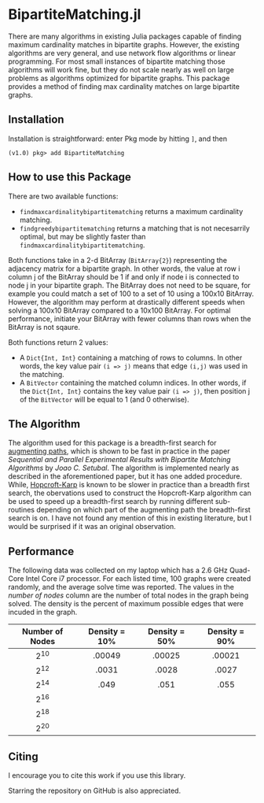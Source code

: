 # BipartiteMatching.jl
There are many algorithms in existing Julia packages capable of finding maximum cardinality matches in bipartite graphs. However, the existing algorithms are very general, and use network flow algorithms or linear programming. For most small instances of bipartite matching those algorithms will work fine, but they do not scale nearly as well on large problems as algorithms optimized for bipartite graphs. This package provides a method of finding max cardinality matches on large bipartite graphs. 

## Installation
Installation is straightforward: enter Pkg mode by hitting `]`, and then
```julia-repl
(v1.0) pkg> add BipartiteMatching
```

## How to use this Package
There are two available functions:
  * ```findmaxcardinalitybipartitematching``` returns a maximum cardinality matching.
  * ```findgreedybipartitematching``` returns a matching that is not necesarrily optimal, but may be slightly faster than ```findmaxcardinalitybipartitematching```.
 
Both functions take in a 2-d BitArray (```BitArray{2}```) representing the adjacency matrix for a bipartite graph. In other words, the value at row i column j of the BitArray should be 1 if and only if node i is connected to node j in your bipartite graph. The BitArray does not need to be square, for example you could match a set of 100 to a set of 10 using a 100x10 BitArray. However, the algorithm may perform at drastically different speeds when solving a 100x10 BitArray compared to a 10x100 BitArray. For optimal performance, initiate your BitArray with fewer columns than rows when the BitArray is not sqaure.
 
 Both functions return 2 values:
  * A ```Dict{Int, Int}``` containing a matching of rows to columns. In other words, the key value pair ```(i => j)``` means that edge ```(i,j)``` was used in the matching. 
  * A ```BitVector``` containing the matched column indices. In other words, if the ```Dict{Int, Int}``` contains the key value pair ```(i => j)```, then position j of the ```BitVector``` will be equal to 1 (and 0 otherwise). 


## The Algorithm 
The algorithm used for this package is a breadth-first search for [augmenting paths](https://en.wikipedia.org/wiki/Hopcroft%E2%80%93Karp_algorithm#Augmenting_paths), which is shown to be fast in practice in the paper *Sequential and Parallel Experimental Results with Bipartite Matching Algorithms* by *Joao C. Setubal*. The algorithm is implemented nearly as described in the aforementioned paper, but it has one added procedure. While, [Hopcroft-Karp](https://en.wikipedia.org/wiki/Hopcroft%E2%80%93Karp_algorithm#Algorithm) is known to be slower in practice than a breadth first search, the obervations used to construct the Hopcroft-Karp algorithm can be used to speed up a breadth-first search by running different sub-routines depending on which part of the augmenting path the breadth-first search is on. I have not found any mention of this in existing literature, but I would be surprised if it was an original observation. 

## Performance
The following data was collected on my laptop which has a 2.6 GHz Quad-Core Intel Core i7 processor. For each listed time, 100 graphs were created randomly, and the average solve time was reported. The values in the *number of nodes* column are the number of total nodes in the graph being solved. The density is the percent of maximum possible edges that were incuded in the graph. 

| Number of Nodes  | Density = 10% |  Density = 50% | Density = 90% |
| :-------------: | :-------------: | :-------------: | :-------------: |
| 2<sup>10</sup> | .00049 | .00025 | .00021 |
| 2<sup>12</sup> | .0031 | .0028 | .0027 |
| 2<sup>14</sup> | .049 | .051 | .055 |
| 2<sup>16</sup> |   |   |   |
| 2<sup>18</sup> |   |   |   |
| 2<sup>20</sup> |   |   |   |

## Citing
I encourage you to cite this work if you use this library.

Starring the repository on GitHub is also appreciated.
